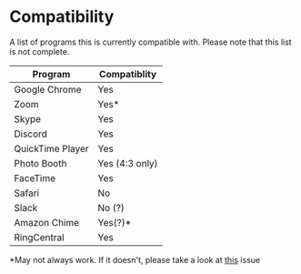 # Compatibility

A list of programs this is currently compatible with.
Please note that this list is not complete.

|Program|Compatiblity|
|---|---|
|Google Chrome|Yes|
|Zoom|Yes*|
|Skype|Yes|
|Discord|Yes|
|QuickTime Player|Yes|
|Photo Booth|Yes (4:3 only)|
|FaceTime|Yes|
|Safari|No|
|Slack|No (?)|
|Amazon Chime|Yes(?)*|
|RingCentral|Yes|

*May not always work. If it doesn't, please take a look at [this](https://github.com/johnboiles/obs-mac-virtualcam/issues/4) issue
